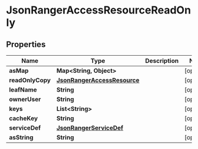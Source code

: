 
# JsonRangerAccessResourceReadOnly

## Properties
Name | Type | Description | Notes
------------ | ------------- | ------------- | -------------
**asMap** | **Map&lt;String, Object&gt;** |  |  [optional]
**readOnlyCopy** | [**JsonRangerAccessResource**](JsonRangerAccessResource.md) |  |  [optional]
**leafName** | **String** |  |  [optional]
**ownerUser** | **String** |  |  [optional]
**keys** | **List&lt;String&gt;** |  |  [optional]
**cacheKey** | **String** |  |  [optional]
**serviceDef** | [**JsonRangerServiceDef**](JsonRangerServiceDef.md) |  |  [optional]
**asString** | **String** |  |  [optional]



